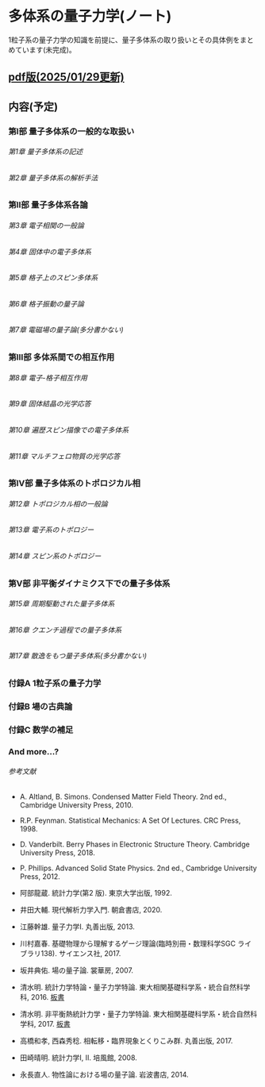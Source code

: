 # 多体系の量子力学(ノート)
1粒子系の量子力学の知識を前提に、量子多体系の取り扱いとその具体例をまとめています(未完成)。

## [pdf版(2025/01/29更新)](https://pr440.github.io/manybody-qm/manybody-qm.pdf)

## 内容(予定)

### 第Ⅰ部 量子多体系の一般的な取扱い

###### 第1章 量子多体系の記述

###### 第2章 量子多体系の解析手法

### 第Ⅱ部 量子多体系各論

###### 第3章 電子相関の一般論

###### 第4章 固体中の電子多体系

###### 第5章 格子上のスピン多体系

###### 第6章 格子振動の量子論

###### 第7章 電磁場の量子論(多分書かない)

### 第Ⅲ部 多体系間での相互作用

###### 第8章 電子-格子相互作用

###### 第9章 固体結晶の光学応答

###### 第10章 遍歴スピン描像での電子多体系

###### 第11章 マルチフェロ物質の光学応答

### 第Ⅳ部 量子多体系のトポロジカル相

###### 第12章 トポロジカル相の一般論

###### 第13章 電子系のトポロジー

###### 第14章 スピン系のトポロジー

### 第Ⅴ部 非平衡ダイナミクス下での量子多体系

###### 第15章 周期駆動された量子多体系

###### 第16章 クエンチ過程での量子多体系

###### 第17章 散逸をもつ量子多体系(多分書かない)

### 付録A 1粒子系の量子力学

### 付録B 場の古典論

### 付録C 数学の補足

### And more...?

###### 参考文献
* A. Altland, B. Simons. Condensed Matter Field Theory. 2nd ed., Cambridge University Press, 2010.

* R.P. Feynman. Statistical Mechanics: A Set Of Lectures. CRC Press, 1998.

* D. Vanderbilt. Berry Phases in Electronic Structure Theory. Cambridge University Press, 2018.

* P. Phillips. Advanced Solid State Physics. 2nd ed., Cambridge University Press, 2012.

* 阿部龍蔵. 統計力学(第2 版). 東京大学出版, 1992.

* 井田大輔. 現代解析力学入門. 朝倉書店, 2020.

* 江藤幹雄. 量子力学Ⅰ. 丸善出版, 2013.

* 川村嘉春. 基礎物理から理解するゲージ理論(臨時別冊・数理科学SGC ライブラリ138). サイエンス社, 2017.

* 坂井典佑. 場の量子論. 裳華房, 2007.

* 清水明. 統計力学特論・量子力学特論. 東大相関基礎科学系・統合自然科学科, 2016. [板書](https://as2.c.u-tokyo.ac.jp/lecture_note/qsm2016/)

* 清水明. 非平衡熱統計力学・量子力学特論. 東大相関基礎科学系・統合自然科学科, 2017. [板書](https://as2.c.u-tokyo.ac.jp/lecture_note/noneq2017/)

* 高橋和孝, 西森秀稔. 相転移・臨界現象とくりこみ群. 丸善出版, 2017.

* 田崎晴明. 統計力学Ⅰ, Ⅱ. 培風館, 2008.

* 永長直人. 物性論における場の量子論. 岩波書店, 2014.